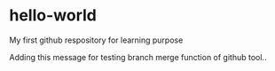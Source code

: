 # hello-world
My first github respository for learning purpose

Adding this message for testing branch merge function of github tool..  
